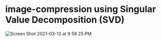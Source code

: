 # image-compression using Singular Value Decomposition (SVD)
![Screen Shot 2021-03-13 at 9 58 25 PM](https://user-images.githubusercontent.com/74087557/111055771-3dd75a00-8447-11eb-9364-88494c229bfd.png)
